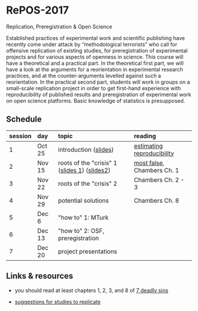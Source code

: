 # RePOS-2017
Replication, Preregistration &amp; Open Science

Established practices of experimental work and scientific publishing have recently come under attack by “methodological terrorists” who call for offensive replication of existing studies, for preregistration of experimental projects and for various aspects of openness in science. This course will have a theoretical and a practical part. In the theoretical first part, we will have a look at the arguments for a reorientation in experimental research practices, and at the counter-arguments levelled against such a reorientation. In the practical second part, students will work in groups on a small-scale replication project in order to get first-hand experience with reproducibility of published results and preregistration of experimental work on open science platforms. Basic knowledge of statistics is presupposed.

## Schedule

session | day | topic | reading
:--- | :--- | :--- | :---
1 | Oct 25 | introduction ([slides](slides/01_RePOS_intro.pdf)) | [estimating reproducibility](http://science.sciencemag.org/content/349/6251/aac4716)
2  | Nov 15 | roots of the "crisis" 1 ([slides 1](slides/02a_stats_primer.html)) ([slides2](slides/02b_why_false.pdf)) | [most false](http://journals.plos.org/plosmedicine/article?id=10.1371/journal.pmed.0020124), Chambers Ch. 1
3  | Nov 22 | roots of the "crisis" 2 | Chambers Ch. 2 - 3
4  | Nov 29 | potential solutions | Chambers Ch. 8 
5  | Dec 6  | "how to" 1: MTurk | 
6  | Dec 13 | "how to" 2: OSF, preregistration | 
7  | Dec 20 | project presentations | 


## Links & resources

- you should read at least chapters 1, 2, 3, and 8 of [7 deadly sins](https://press.princeton.edu/titles/10970.html)

- [suggestions for studies to replicate](docs/suggestions.html)
